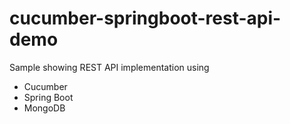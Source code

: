 # cucumber-springboot-rest-api-demo

Sample showing REST API implementation using
* Cucumber
* Spring Boot
* MongoDB

